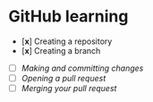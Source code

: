 # GitHub learning
- [**x**] Creating a repository
- [**x**] Creating a branch
- [ ] *Making and committing changes*
- [ ] *Opening a pull request*
- [ ] *Merging your pull request*
